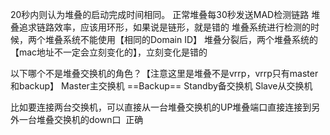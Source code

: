 20秒内则认为堆叠的启动完成时间相同。
正常堆叠每30秒发送MAD检测链路
堆叠追求链路效率，应该用环形，如果说是链形，就是错的
堆叠系统进行检测的时候，两个堆叠系统不能使用【相同的Domain ID】
堆叠分裂后，两个堆叠系统的【mac地址不一定会立刻变化的】，立刻变化是错的


以下哪个不是堆叠交换机的角色？【注意这里是堆叠不是vrrp，vrrp只有master和backup】
Master主交换机
==Backup==
Standby备交换机
Slave从交换机

比如要连接两台交换机，可以直接从一台堆叠交换机的UP堆叠端口直接连接到另外一台堆叠交换机的down口  正确
